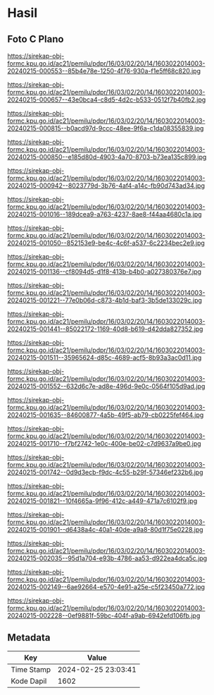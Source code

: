 # Hasil

## Foto C Plano

https://sirekap-obj-formc.kpu.go.id/ac21/pemilu/pdpr/16/03/02/20/14/1603022014003-20240215-000553--85b4e78e-1250-4f76-930a-f1e5ff68c820.jpg

https://sirekap-obj-formc.kpu.go.id/ac21/pemilu/pdpr/16/03/02/20/14/1603022014003-20240215-000657--43e0bca4-c8d5-4d2c-b533-0512f7b40fb2.jpg

https://sirekap-obj-formc.kpu.go.id/ac21/pemilu/pdpr/16/03/02/20/14/1603022014003-20240215-000815--b0acd97d-9ccc-48ee-9f6a-c1da08355839.jpg

https://sirekap-obj-formc.kpu.go.id/ac21/pemilu/pdpr/16/03/02/20/14/1603022014003-20240215-000850--e185d80d-4903-4a70-8703-b73ea135c899.jpg

https://sirekap-obj-formc.kpu.go.id/ac21/pemilu/pdpr/16/03/02/20/14/1603022014003-20240215-000942--8023779d-3b76-4af4-a14c-fb90d743ad34.jpg

https://sirekap-obj-formc.kpu.go.id/ac21/pemilu/pdpr/16/03/02/20/14/1603022014003-20240215-001016--189dcea9-a763-4237-8ae8-f44aa4680c1a.jpg

https://sirekap-obj-formc.kpu.go.id/ac21/pemilu/pdpr/16/03/02/20/14/1603022014003-20240215-001050--852153e9-be4c-4c6f-a537-6c2234bec2e9.jpg

https://sirekap-obj-formc.kpu.go.id/ac21/pemilu/pdpr/16/03/02/20/14/1603022014003-20240215-001136--cf8094d5-d1f8-413b-b4b0-a027380376e7.jpg

https://sirekap-obj-formc.kpu.go.id/ac21/pemilu/pdpr/16/03/02/20/14/1603022014003-20240215-001221--77e0b06d-c873-4b1d-baf3-3b5de133029c.jpg

https://sirekap-obj-formc.kpu.go.id/ac21/pemilu/pdpr/16/03/02/20/14/1603022014003-20240215-001441--85022172-1169-40d8-b619-d42dda827352.jpg

https://sirekap-obj-formc.kpu.go.id/ac21/pemilu/pdpr/16/03/02/20/14/1603022014003-20240215-001511--35965624-d85c-4689-acf5-8b93a3ac0d11.jpg

https://sirekap-obj-formc.kpu.go.id/ac21/pemilu/pdpr/16/03/02/20/14/1603022014003-20240215-001552--632d6c7e-ad8e-496d-9e0c-0564f105d9ad.jpg

https://sirekap-obj-formc.kpu.go.id/ac21/pemilu/pdpr/16/03/02/20/14/1603022014003-20240215-001635--84600877-4a5b-49f5-ab79-cb0225fef464.jpg

https://sirekap-obj-formc.kpu.go.id/ac21/pemilu/pdpr/16/03/02/20/14/1603022014003-20240215-001710--f7bf2742-1e0c-400e-be02-c7d9637a9be0.jpg

https://sirekap-obj-formc.kpu.go.id/ac21/pemilu/pdpr/16/03/02/20/14/1603022014003-20240215-001742--0d9d3ecb-f9dc-4c55-b29f-57346ef232b6.jpg

https://sirekap-obj-formc.kpu.go.id/ac21/pemilu/pdpr/16/03/02/20/14/1603022014003-20240215-001821--10f4665a-9f96-412c-a449-471a7c6102f9.jpg

https://sirekap-obj-formc.kpu.go.id/ac21/pemilu/pdpr/16/03/02/20/14/1603022014003-20240215-001901--d6438a4c-40a1-40de-a9a8-80d1f75e0228.jpg

https://sirekap-obj-formc.kpu.go.id/ac21/pemilu/pdpr/16/03/02/20/14/1603022014003-20240215-002035--95d1a704-e93b-4786-aa53-d922ea4dca5c.jpg

https://sirekap-obj-formc.kpu.go.id/ac21/pemilu/pdpr/16/03/02/20/14/1603022014003-20240215-002149--6ae92664-e570-4e91-a25e-c5f23450a772.jpg

https://sirekap-obj-formc.kpu.go.id/ac21/pemilu/pdpr/16/03/02/20/14/1603022014003-20240215-002228--0ef9881f-59bc-404f-a9ab-6942efd106fb.jpg


## Metadata

| Key        | Value               |
| ---------- | ------------------- |
| Time Stamp | 2024-02-25 23:03:41 |
| Kode Dapil | 1602                |



